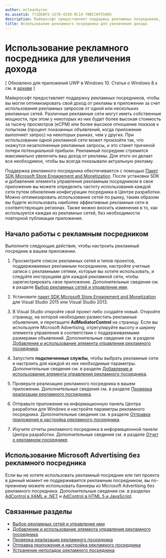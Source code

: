 ```yaml
---
author: mcleanbyron
ms.assetid: 772DEBF2-1578-4330-9C14-70BCC6F55005
description: Майкрософт предоставляет поддержку рекламных посредников, чтобы вы могли оптимизировать свой доход от рекламы в приложении за счет использования рекламных запросов от одной или нескольких рекламных сетей.
title: Использование рекламного посредника для увеличения дохода
---
```


#  Использование рекламного посредника для увеличения дохода


\[ Обновлено для приложений UWP в Windows 10. Статьи о Windows 8.x см. в [архиве](http://go.microsoft.com/fwlink/p/?linkid=619132) \]

Майкрософт предоставляет поддержку рекламных посредников, чтобы вы могли оптимизировать свой доход от рекламы в приложении за счет использования рекламных запросов от одной или нескольких рекламных сетей. Различные рекламные сети могут иметь собственные мощности, при этом у некоторых из них будет более высокая стоимость за тысячу просмотров (eCPM) или более высокое отношение показов к попыткам (процент показанных объявлений, когда приложение выполняет запрос) на некоторых рынках, чем у других. При использовании одной рекламной сети может произойти так, что окажутся незаполненные рекламные запросы, и это станет причиной потери потенциальной прибыли. Рекламный посредник стремится максимально увеличить ваш доход от рекламы. Для этого он делает все необходимое, чтобы вы всегда показывали актуальную рекламу.

Поддержка рекламного посредника обеспечивается с помощью [Пакет SDK Microsoft Store Engagement and Monetization](http://aka.ms/store-em-sdk). После установки SDK и добавления элемента управления рекламным посредником в свое приложение вы можете определить частоту использования каждой сети путем обновления конфигурации посредника в Центре разработки. Можно оптимизировать использование сетей по рынку, таким образом вы будете использовать наиболее эффективные рекламные сети в соответствующих регионах. Также можно вносить изменения в то, как используется каждая из рекламных сетей, без необходимости повторной публикации приложения.

## Начало работы с рекламным посредником


Выполните следующие действия, чтобы настроить рекламный посредник в вашем приложении.

1.  Просмотрите список рекламных сетей и типов проектов, поддерживаемых рекламным посредником, настройте учетные записи с рекламными сетями, которые вы хотите использовать, и следуйте инструкциям для каждой рекламной сети, чтобы зарегистрировать свое приложение. Дополнительные сведения см. в разделе [Выбор рекламных сетей и управление ими](select-and-manage-your-ad-networks.md).

2.  Установите [пакет SDK Microsoft Store Engagement and Monetization](http://aka.ms/store-em-sdk) для Visual Studio 2015 или Visual Studio 2013.

3.  В Visual Studio откройте свой проект либо создайте новый. Откройте страницу, на которой необходимо разместить рекламные объявления, и перетащите **AdMediatorControl** на страницу. Если вы используете Microsoft Advertising, отрегулируйте высоту и ширину элемента управления в соответствии с поддерживаемыми размерами объявлений. Дополнительные сведения см. в разделе [Добавление и использование элемента управления рекламного посредника](add-and-use-the-ad-mediator-control.md).

4.  Запустите **подключенные службы**, чтобы выбрать рекламные сети и настроить для каждой из них необходимые параметры. Дополнительные сведения см. в разделе [Добавление и использование элемента управления рекламного посредника](add-and-use-the-ad-mediator-control.md).

5.  Проверьте реализацию рекламного посредника в вашем приложении. Дополнительные сведения см. в разделе [Проверка реализации рекламного посредника](test-your-ad-mediation-implementation.md).

6.  Отправьте приложение на информационную панель Центра разработки для Windows и настройте параметры рекламного посредника. Дополнительные сведения см. в разделе [Отправка приложения и настройка рекламного посредника](submit-your-app-and-configure-ad-mediation.md).

7.  Изучите отчеты рекламного посредника в информационной панели Центра разработки. Дополнительные сведения см. в разделе [Отчет о рекламном посреднике](https://msdn.microsoft.com/library/windows/apps/mt148521).

## Использование Microsoft Advertising без рекламного посредника


Если вы не хотите использовать рекламный посредник или тип проекта в данный момент не поддерживается рекламным посредником, вы по-прежнему можете использовать баннеры из Microsoft Advertising без рекламного посредника. Дополнительные сведения см. в разделах [AdControl в XAML и .NET](https://msdn.microsoft.com/library/mt313186.aspx) и [AdControl в HTML 5 и JavaScript](https://msdn.microsoft.com/library/mt313130.aspx).

## Связанные разделы

* [Выбор рекламных сетей и управление ими](select-and-manage-your-ad-networks.md)
* [Добавление и использование элемента управления рекламного посредника](add-and-use-the-ad-mediator-control.md)
* [Проверка реализации рекламного посредника](test-your-ad-mediation-implementation.md)
* [Отправка приложения и настройка рекламного посредника](submit-your-app-and-configure-ad-mediation.md)
* [Устранение неполадок рекламного посредника](troubleshoot-ad-mediation.md)
 

 


<!--HONumber=May16_HO2-->


